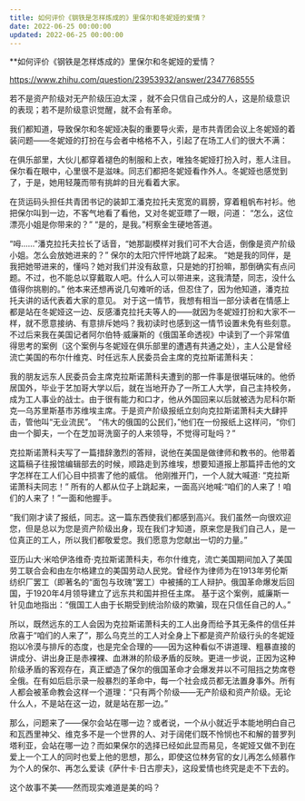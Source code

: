 ```yaml
---
title: 如何评价《钢铁是怎样炼成的》里保尔和冬妮娅的爱情？
date: 2022-06-25 00:00:00
updated: 2022-06-25 00:00:00
---
```



**如何评价《钢铁是怎样炼成的》里保尔和冬妮娅的爱情？







https://www.zhihu.com/question/23953932/answer/2347768555

若不是资产阶级对无产阶级压迫太深 ，就不会只信自己成分的人，这是阶级意识的表现；若不是阶级意识觉醒，就不会有革命。

我们都知道，导致保尔和冬妮娅决裂的重要导火索，是市共青团会议上冬妮娅的着装问题——冬妮娅的打扮在与会者中格格不入，引起了在场工人们的很大不满：

在俱乐部里，大伙儿都穿着褪色的制服和上衣，唯独冬妮娅打扮入时，惹人注目。保尔看在眼中，心里很不是滋味。同志们都把冬妮娅看作外人。冬妮娅也感觉到了，于是，她用轻蔑而带有挑衅的目光看着大家。

在货运码头担任共青团书记的装卸工潘克拉托夫宽宽的肩膀，穿着粗帆布衬衫。他把保尔叫到一边，不客气地看了看他，又对冬妮亚瞟了一眼，问道：
“怎么，这位漂亮小姐是你带来的？”
“是的，是我。”柯察金生硬地答道。

“呣……”潘克拉托夫拉长了话音，“她那副模样对我们可不大合适，倒像是资产阶级小姐。怎么会放她进来的？”
保尔的太阳穴怦怦地跳了起来。
“她是我的同伴，是我把她带进来的，懂吗？她对我们并没有敌意，只是她的打扮嘛，那倒确实有点问题。不过，也不能总以穿戴取人吧。什么人可以带进来，这我清楚，同志，没什么值得你挑剔的。”
他本来还想再说几句难听的话，但忍住了，因为他知道，潘克拉托夫讲的话代表着大家的意见。
对于这一情节，我想有相当一部分读者在情感上都是站在冬妮娅这一边、反感潘克拉托夫等人的——就因为冬妮娅打扮和大家不一样，就不愿意接纳、有意排斥她吗？我初读时也感到这一情节设置未免有些刻意。不过后来我在美国记者阿尔伯特·威廉斯的《俄国革命透视》中读到了一个非常值得思考的案例（这个案例与冬妮娅在俱乐部里的遭遇有共通之处），主人公是曾经流亡美国的布尔什维克、时任远东人民委员会主席的克拉斯诺萧科夫：

我的朋友远东人民委员会主席克拉斯诺萧科夫遭到的那一件事是很堪玩味的。他侨居国外，毕业于艺加哥大学以后，就在当地开办了一所工人大学，自己主持校务，成为工人事业的战士。由于很有能力和口才，他从外国回来以后就被选为尼科尔斯克—乌苏里斯基市苏维埃主席。于是资产阶级报纸立刻向克拉斯诺萧科夫大肆抨击，管他叫“无业流民”。
“伟大的俄国的公民们，”他们在一份报纸上这样问，“你们由一个脚夫，一个在芝加哥洗窗子的人来领导，不觉得可耻吗？”

克拉斯诺萧科夫写了一篇措辞激烈的答辩，说他在美国是做律师和教书的。他带着这篇稿子往报馆编辑部去的时候，顺路走到苏维埃，想要知道报上那篇抨击他的文字怎样在工人们心目中损害了他的威信。
他刚推开门，一个人就大喊道∶
“克拉斯诺萧科夫同志！”
所有的人都从位子上跳起来，一面高兴地喊∶“咱们的人来了！咱们的人来了！”一面和他握手。

“我们刚才读了报纸，同志。这一篇东西使我们都感到高兴。我们虽然一向很欢迎您，但是总以为您是资产阶级出身，现在我们才知道，原来您是我们自己人，是一位真正的工人，所以我们都敬爱您。我们愿意为您献出一切的力量。”

亚历山大·米哈伊洛维奇·克拉斯诺萧科夫，布尔什维克，流亡美国期间加入了美国劳工联合会和由左尔格建立的美国劳动人民党。曾经作为律师为在1913年劳伦斯纺织厂罢工（即著名的“面包与玫瑰”罢工）中被捕的工人辩护。俄国革命爆发后回国，于1920年4月领导建立了远东共和国并担任主席。
基于这个案例，威廉斯一针见血地指出：“俄国工人由于长期受到统治阶级的欺骗，现在只信任自己的人。”

所以，既然远东的工人会因为克拉斯诺萧科夫的工人出身而给予其无条件的信任并欣喜于“咱们的人来了”，那么乌克兰的工人对全身上下都是资产阶级行头的冬妮娅抱以冷漠与排斥的态度，也是完全合理的——因为这种看似不讲道理、粗暴直接的讲成分、讲出身正是赤裸裸、血淋淋的阶级矛盾的反映。更进一步说，正因为这种阶级矛盾的客观存在，真正塑造了保尔的俄国革命才会爆发并以不可阻挡之势席卷全俄。在有如后启示录一般暴烈的革命中，每一个社会成员都无法置身事外。所有人都会被革命教会这样一个道理：“只有两个阶级——无产阶级和资产阶级。无论什么人，不是站在这一边，就是站在那一边。”

那么，问题来了——保尔会站在哪一边？或者说，一个从小就近乎本能地明白自己和瓦西里神父、维克多不是一个世界的人、对于阔佬们既不怜悯也不和解的普罗列塔利亚，会站在哪一边？而如果保尔的选择已经如此显而易见，冬妮娅又做不到在爱上一个工人的同时也爱上他的思想，那么，即使这位林务官的女儿再怎么倾慕作为个人的保尔、再怎么爱读《萨什卡·日古廖夫》，这段爱情也终究是走不下去的。

这个故事不美——然而现实难道是美的吗？
